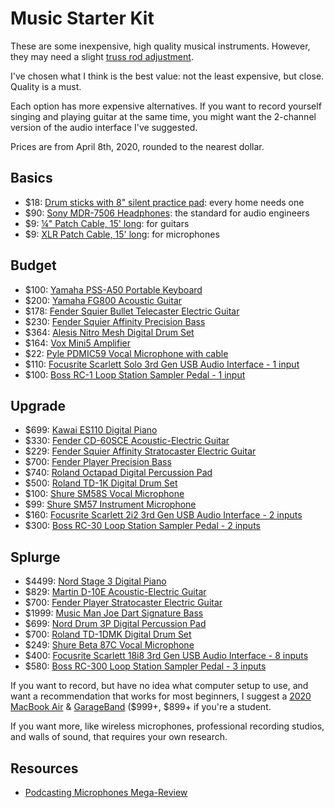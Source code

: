 # Music Starter Kit

These are some inexpensive, high quality musical instruments. However, they may need a slight [truss rod adjustment](https://www.youtube.com/channel/UCdr6rJVSSx54ByuY5U2ohTQ "StewMac's guitar repair YouTube channel").

I've chosen what I think is the best value: not the least expensive, but close. Quality is a must.

Each option has more expensive alternatives. If you want to record yourself singing and playing guitar at the same time, you might want the 2-channel version of the audio interface I've suggested.

Prices are from April 8th, 2020, rounded to the nearest dollar.

## Basics
- $18: [Drum sticks with 8" silent practice pad](https://smile.amazon.com/dp/B07W6NXZ15): every home needs one
- $90: [Sony MDR-7506 Headphones](https://smile.amazon.com/dp/B000AJIF4E): the standard for audio engineers
- $9: [¼" Patch Cable, 15' long](https://smile.amazon.com/dp/B001RXSFME): for guitars
- $9: [XLR Patch Cable, 15' long](https://smile.amazon.com/dp/B000068NW5): for microphones

## Budget
- $100: [Yamaha PSS-A50 Portable Keyboard](https://smile.amazon.com/dp/B07ZKY4J1G)
- $200: [Yamaha FG800 Acoustic Guitar](https://smile.amazon.com/dp/B01C92QHLC)
- $178: [Fender Squier Bullet Telecaster Electric Guitar](https://smile.amazon.com/dp/B07TFR8XBR)
- $230: [Fender Squier Affinity Precision Bass](https://smile.amazon.com/dp/B07B6PZG4L)
- $364: [Alesis Nitro Mesh Digital Drum Set](https://smile.amazon.com/dp/B07BW1XJGP)
- $164: [Vox Mini5 Amplifier](https://smile.amazon.com/dp/B00CD2PQKW)
- $22: [Pyle PDMIC59 Vocal Microphone with cable](https://smile.amazon.com/dp/B01B1JHEX4)
- $110: [Focusrite Scarlett Solo 3rd Gen USB Audio Interface - 1 input](https://smile.amazon.com/dp/B07QR6Z1JB)
- $100: [Boss RC-1 Loop Station Sampler Pedal - 1 input](https://smile.amazon.com/dp/B00OB7K46I)

## Upgrade
- $699: [Kawai ES110 Digital Piano](https://smile.amazon.com/dp/B01N7WBESD)
- $330: [Fender CD-60SCE Acoustic-Electric Guitar](https://smile.amazon.com/dp/B07F39CHRZ)
- $229: [Fender Squier Affinity Stratocaster Electric Guitar](https://smile.amazon.com/dp/B07FYKN2RJ)
- $700: [Fender Player Precision Bass](https://smile.amazon.com/dp/B07CTW4T7B)
- $740: [Roland Octapad Digital Percussion Pad](https://smile.amazon.com/dp/B0089KQQNI)
- $500: [Roland TD-1K Digital Drum Set](https://smile.amazon.com/dp/B00OZNYIQA)
- $100: [Shure SM58S Vocal Microphone](https://smile.amazon.com/dp/B0000AQRSU)
- $99: [Shure SM57 Instrument Microphone](https://smile.amazon.com/dp/B000CZ0R3S)
- $160: [Focusrite Scarlett 2i2 3rd Gen USB Audio Interface - 2 inputs](https://smile.amazon.com/dp/B07QR73T66)
- $300: [Boss RC-30 Loop Station Sampler Pedal - 2 inputs](https://smile.amazon.com/dp/B004J24YZ2)

## Splurge
- $4499: [Nord Stage 3 Digital Piano](https://smile.amazon.com/dp/B07LGD741N)
- $829: [Martin D-10E Acoustic-Electric Guitar](https://smile.amazon.com/dp/B07MWY9JXR)
- $700: [Fender Player Stratocaster Electric Guitar](https://smile.amazon.com/dp/B07CTX2F5F)
- $1999: [Music Man Joe Dart Signature Bass](https://www.music-man.com/instruments/basses/joe-dart)
- $699: [Nord Drum 3P Digital Percussion Pad](https://smile.amazon.com/dp/B01G7EFJ3U)
- $700: [Roland TD-1DMK Digital Drum Set](https://smile.amazon.com/dp/B07HC2ZMN4)
- $249: [Shure Beta 87C Vocal Microphone](https://smile.amazon.com/dp/B0002DVKZO)
- $400: [Focusrite Scarlett 18i8 3rd Gen USB Audio Interface - 8 inputs](https://smile.amazon.com/dp/B07QQ2YTHN)
- $580: [Boss RC-300 Loop Station Sampler Pedal - 3 inputs](https://smile.amazon.com/dp/B005P4NVJI)

If you want to record, but have no idea what computer setup to use, and want a recommendation that works for most beginners, I suggest a [2020 MacBook Air](https://www.apple.com/macbook-air/) & [GarageBand](https://www.apple.com/mac/garageband/) ($999+, $899+ if you're a student.

If you want more, like wireless microphones, professional recording studios, and walls of sound, that requires your own research.

## Resources
- [Podcasting Microphones Mega-Review](https://marco.org/podcasting-microphones)
